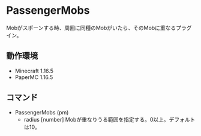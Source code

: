 # PassengerMobs
Mobがスポーンする時、周囲に同種のMobがいたら、そのMobに重なるプラグイン。

## 動作環境
- Minecraft 1.16.5
- PaperMC 1.16.5

## コマンド
- PassengerMobs (pm)
    - radius [number] Mobが重なりうる範囲を指定する。0以上。デフォルトは10。